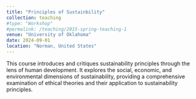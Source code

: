 ```yaml
---
title: "Principles of Sustainbility"
collection: teaching
#type: "Workshop"
#permalink: /teaching/2015-spring-teaching-1
venue: "University of Oklahoma"
date: 2024-09-01
location: "Norman, United States"
---
```


This course introduces and critiques sustainability principles through the lens of human development. It explores the social, economic, and environmental dimensions of sustainability, providing a comprehensive examination of ethical theories and their application to sustainability principles.

